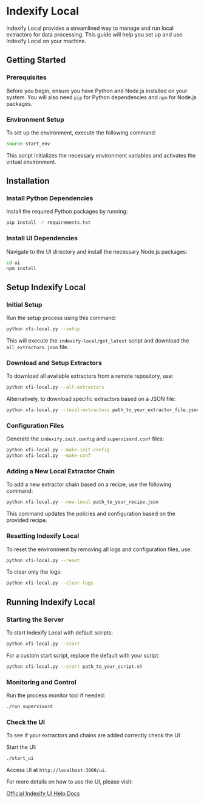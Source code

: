 # Indexify Local

Indexify Local provides a streamlined way to manage and run local extractors for data processing. This guide will help you set up and use Indexify Local on your machine.

## Getting Started

### Prerequisites

Before you begin, ensure you have Python and Node.js installed on your system. You will also need `pip` for Python dependencies and `npm` for Node.js packages.

### Environment Setup

To set up the environment, execute the following command:

```bash
source start_env
```

This script initializes the necessary environment variables and activates the virtual environment.

## Installation

### Install Python Dependencies

Install the required Python packages by running:

```bash
pip install -r requirements.txt
```

### Install UI Dependencies

Navigate to the UI directory and install the necessary Node.js packages:

```bash
cd ui
npm install
```

## Setup Indexify Local

### Initial Setup

Run the setup process using this command:

```bash
python xfi-local.py --setup
```

This will execute the `indexify-local/get_latest` script and download the `all_extractors.json` file.

### Download and Setup Extractors

To download all available extractors from a remote repository, use:

```bash
python xfi-local.py --all-extractors
```

Alternatively, to download specific extractors based on a JSON file:

```bash
python xfi-local.py --local-extractors path_to_your_extractor_file.json
```

### Configuration Files

Generate the `indexify.init.config` and `supervisord.conf` files:

```bash
python xfi-local.py --make-init-config
python xfi-local.py --make-conf
```

### Adding a New Local Extractor Chain

To add a new extractor chain based on a recipe, use the following command:

```bash
python xfi-local.py --new-local path_to_your_recipe.json
```

This command updates the policies and configuration based on the provided recipe.

### Resetting Indexify Local

To reset the environment by removing all logs and configuration files, use:

```bash
python xfi-local.py --reset
```

To clear only the logs:

```bash
python xfi-local.py --clear-logs
```

## Running Indexify Local

### Starting the Server

To start Indexify Local with default scripts:

```bash
python xfi-local.py --start
```

For a custom start script, replace the default with your script:

```bash
python xfi-local.py --start path_to_your_script.sh
```

### Monitoring and Control

Run the process monitor tool if needed:

```bash
./run_supervisord
```

### Check the UI

To see if your extractors and chains are added correctly check the UI

Start the UI:

```bash
./start_ui
```

Access UI at `http://localhost:3000/ui`.

For more details on how to use the UI, please visit:

[Official Indexify UI Help Docs](https://getindexify.com/ui/)